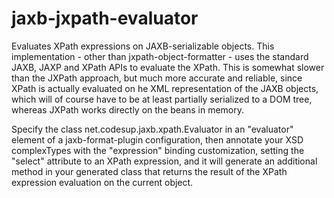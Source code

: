 # jaxb-jxpath-evaluator
Evaluates XPath expressions on JAXB-serializable objects.
This implementation - other than jxpath-object-formatter - uses
the standard JAXB, JAXP and XPath APIs to evaluate the XPath.
This is somewhat slower than the JXPath approach, but much more accurate
and reliable, since XPath is actually evaluated on he XML representation
of the JAXB objects, which will of course have to be at least partially
serialized to a DOM tree, whereas JXPath works directly on the beans in memory.

Specify the class
    net.codesup.jaxb.xpath.Evaluator
in an "evaluator" element of a jaxb-format-plugin configuration, then
annotate your XSD complexTypes with the "expression" binding customization,
setting the "select" attribute to an XPath expression, and it will generate
an additional method in your generated class that returns the result of
the XPath expression evaluation on the current object.



